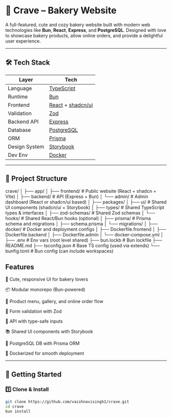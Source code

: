 # 🧁 Crave – Bakery Website

A full-featured, cute and cozy bakery website built with modern web technologies like **Bun**, **React**, **Express**, and **PostgreSQL**. Designed with love to showcase bakery products, allow online orders, and provide a delightful user experience.

---

## 🛠 Tech Stack

| Layer        | Tech                                     |
|--------------|------------------------------------------|
| Language     | [TypeScript](https://www.typescriptlang.org/) |
| Runtime      | [Bun](https://bun.sh/)                   |
| Frontend     | [React](https://react.dev/) + [shadcn/ui](https://ui.shadcn.com/) |
| Validation   | [Zod](https://zod.dev/)                  |
| Backend API  | [Express](https://expressjs.com/)        |
| Database     | [PostgreSQL](https://www.postgresql.org/) |
| ORM          | [Prisma](https://www.prisma.io/)         |
| Design System| [Storybook](https://storybook.js.org/)   |
| Dev Env      | [Docker](https://www.docker.com/)        |

---

## 📁 Project Structure

crave/
│
├── app/
│   ├── frontend/        # Public website (React + shadcn + Vite)
│   ├── backend/         # API (Express + Bun)
│   └── admin/           # Admin dashboard (React or shadcn/ui based)
│
├── packages/
│   ├── ui/              # Shared UI components (shadcn/ui + Storybook)
│   ├── types/           # Shared TypeScript types & interfaces
│   ├── zod-schemas/     # Shared Zod schemas
│   └── hooks/           # Shared React/Bun hooks (optional)
│
├── prisma/              # Prisma schema and migrations
│   ├── schema.prisma
│   └── migrations/
│
├── docker/              # Docker and deployment configs
│   ├── Dockerfile.frontend
│   ├── Dockerfile.backend
│   ├── Dockerfile.admin
│   └── docker-compose.yml
│
├── .env                 # Env vars (root level shared)
├── bun.lockb            # Bun lockfile
├── README.md
├── tsconfig.json        # Base TS config (used via extends)
└── bunfig.toml          # Bun config (can include workspaces)




## Features
🍰 Cute, responsive UI for bakery lovers

📦 Modular monorepo (Bun-powered)

🧁 Product menu, gallery, and online order flow

🧾 Form validation with Zod

🔐 API with type-safe inputs

📚 Shared UI components with Storybook

🐘 PostgreSQL DB with Prisma ORM

🐳 Dockerized for smooth deployment


---

## 🚀 Getting Started

### 1️⃣ Clone & Install

```bash
git clone https://github.com/vaishnavisingh1/crave.git
cd crave
bun install



